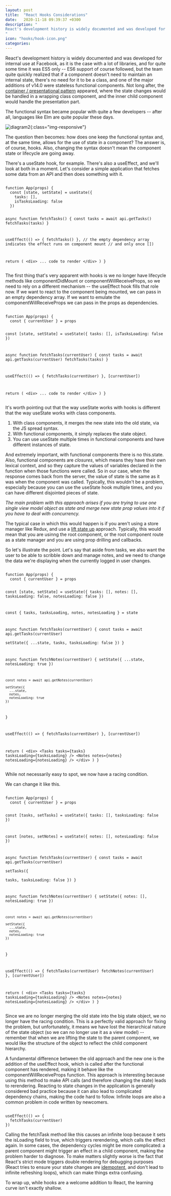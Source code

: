 ```yaml
---
layout: post
title:  "React Hooks Considerations"
date:   2020-11-18 09:39:37 +0300
description: "
React's development history is widely documented and was developed for internal use at Facebook, as it is the case with a lot of librarie, and for quite some time it was ES5 only - ES6 support of course followed, but the team quite quickly realized that if a component doesn't need to maintain an internal state, there's no need for it to be a class, and one of the major additions of v14.0 were stateless functional components. Not long after, the container / presentational pattern appeared, where the state changes would be handled in a wrapping class component, and the inner child component would handle the presentation part.
"
icon: "hooks/hook-icon.png"
categories:
---
```

React's development history is widely documented and was developed for internal use at Facebook, as it is the case with a lot of libraries, and for quite some time it was ES5 only -- ES6 support of course followed, but the team quite quickly realized that if a component doesn't need to maintain an internal state, there's no need for it to be a class, and one of the major additions of v14.0 were stateless functional components. Not long after, the [container / presentational pattern](https://medium.com/@dan_abramov/smart-and-dumb-components-7ca2f9a7c7d0) appeared, where the state changes would be handled in a wrapping class component, and the inner child component would handle the presentation part.

The functional syntax became popular with quite a few developers -- after all, languages like Elm are quite popular these days.

![diagram2](/images/hooks/hooks.jpg){:class="img-responsive"}

The question then becomes: how does one keep the functional syntax and, at the same time, allows for the use of state in a component? The answer is, of course, hooks. Also, changing the syntax doesn't mean the component state or lifecycle are going away. 

There's a <span class="code">useState</span> hook, for example. There's also a <span class="code">useEffect</span>, and we'll look at both in a moment. Let's consider a simple application that fetches some data from an API and then does something with it.

<div class="margin-bottom">
<pre><code class="language-js line-numbers">
function App(props) {
  const [state, setState] = useState({
    tasks: [],
    isTasksLoading: false
  })

  async function fetchTasks() {
    const tasks = await api.getTasks()
    fetchTasks(tasks)
  }
  
  useEffect(() => {
    fetchTasks()
  }, 
  // the empty dependency array indicates the effect runs on component mount 
  // and only once
  [])

  return (
    &#x3C;div&#x3E;
      ... code to render
    &#x3C;/div&#x3E;
  )
}
</code></pre>
</div>

The first thing that's very apparent with hooks is we no longer have lifecycle methods like  <span class="code">componentDidMount</span> or  <span class="code">componentWillReceiveProps</span>, so we need to rely on a different mechanism -- the  <span class="code">useEffect</span> hook fills that role now. If we want to react to the component being mounted, we can pass in an empty dependency array. If we want to emulate the <span class="code">componentWillReceiveProps</span> we can pass in the props as dependencies.

<div class="margin-bottom">
<pre><code class="language-js line-numbers">
function App(props) {
  const { currentUser } = props

  const [state, setState] = useState({
    tasks: [],
    isTasksLoading: false
  })  

  async function fetchTasks(currentUser) {
    const tasks = await api.getTasks(currentUser)
    fetchTasks(tasks)
  }
  
  useEffect(() => {
    fetchTasks(currentUser)
  }, 
  [currentUser])

  return (
    &#x3C;div&#x3E;
      ... code to render
    &#x3C;/div&#x3E;
  )
}
</code></pre>
</div>

It's worth pointing out that the way <span class="code">useState</span> works with hooks is different that the way <span class="code">useState</span> works with class components.

1. With class components, it merges the new state into the old state, via the JS spread syntax.
2. With functional components, it simply replaces the state object. 
3. You can use <span class="code">useState</span> multiple times in functional components and have different instances of state.

And extremely important, with functional components there is no <span class="code">this.state</span>. Also, functional components are *closures*, which means they have their own lexical context, and so they capture the values of variables declared in the function when those functions were called. So in our case, when the response comes back from the server, the value of <span class="code">state</span> is the same as it was when the component was called. Typically, this wouldn't be a problem, especially because you can use the <span class="code">useState</span> hook multiple times, and you can have different disjointed pieces of state.

*The main problem with this approach arises if you are trying to use one single view model object as state and merge new state prop values into it if you have to deal with concurrency.*

The typical case in which this would happen is if you aren't using a store manager like Redux, and use a [lift state up](https://reactjs.org/docs/lifting-state-up.html) approach. Typically, this would mean that you are usinng the root component, or the root component route as a state manager and you are using prop drilling and callbacks.

So let's illustrate the point. Let's say that aside from tasks, we also want the user to be able to scribble down and manage notes, and we need to change the data we're displaying when the currently logged in user changes.

<div class="margin-bottom">
<pre><code class="language-js line-numbers">
function App(props) {
  const { currentUser } = props

  const [state, setState] = useState({
    tasks: [],
    notes: [],
    tasksLoading: false,
    notesLoading: false
  })

  const { tasks, tasksLoading, notes, notesLoading } = state

  async function fetchTasks(currentUser) {
    const tasks = await api.getTasks(currentUser)    
    setState({
      ...state,
      tasks,
      tasksLoading: false
    })
  }

  async function fetchNotes(currentUser) {
    setState({
      ...state,
      notesLoading: true
    })

    const notes = await api.getNotes(currentUser)

    setState({
      ...state,
      notes,
      notesLoading: true
    })  
  }
  
  useEffect(() => {
    fetchTasks(currentUser)
  }, 
  [currentUser])

  return (
    &#x3C;div&#x3E;
      &#x3C;Tasks tasks={tasks} tasksLoading={tasksLoading} /&#x3E;
      &#x3C;Notes notes={notes} notesLoading={notesLoading} /&#x3E;
    &#x3C;/div&#x3E;
  )
}
</code></pre>
</div>

While not necessarily easy to spot, we now have a racing condition.

We can change it like this.

<div class="margin-bottom">
<pre><code class="language-js line-numbers">
function App(props) {
  const { currentUser } = props

  const [tasks, setTasks] = useState({
    tasks: [],
    tasksLoading: false
  })

  const [notes, setNotes] = useState({
    notes: [],
    notesLoading: false
  })

  async function fetchTasks(currentUser) {
    const tasks = await api.getTasks(currentUser)    
    setTasks({      
      tasks,
      tasksLoading: false
    })
  }

  async function fetchNotes(currentUser) {
    setState({
      notes: [],
      notesLoading: true
    })

    const notes = await api.getNotes(currentUser)

    setState({
      ...state,
      notes,
      notesLoading: true
    })  
  }
  
  useEffect(() => {
    fetchTasks(currentUser)
    fetchNotes(currentUser)
  }, 
  [currentUser])

  return (
    &#x3C;div&#x3E;
      &#x3C;Tasks tasks={tasks} tasksLoading={tasksLoading} /&#x3E;
      &#x3C;Notes notes={notes} notesLoading={notesLoading} /&#x3E;
    &#x3C;/div&#x3E;
  )
}
</code></pre>
</div>

Since we are no longer merging the old state into the big state object, we no longer have the racing condition. This is a perfectly valid approach for fixing the problem, but unfortunately, it means we have lost the hierarchical nature of the state object (so we can no longer use it as a view model) -- remember that when we are lifting the state to the parent component, we would like the structure of the object to reflect the child component hierarchy.

A fundamental difference between the old approach and the new one is the addition of the <span class="code">useEffect</span> hook, which is called after the functional component has rendered, making it behave like the <span class="code">componentWillReceiveProps</span> function. This approach is interesting because using this method to make API calls (and therefore changing the state) leads to rerendering. Reacting to state changes in the application is generally considered bad practice because it can also lead to complicated dependency chains, making the code hard to follow. Infinite loops are also a common problem in code written by newcomers.

<div class="margin-bottom">
<pre><code class="language-js line-numbers">
useEffect(() => {
  fetchTasks(currentUser)
})
</code></pre>
</div>

Calling the <span class="code">fetchTask</span> method like this causes an infinite loop because it sets the <span class="code">isLoading</span> field to <span class="code">true</span>, which triggers rerendering, which calls the effect again. In some cases, the dependency cycles might be more complicated: a parent component might trigger an effect in a child component, making the problem harder to diagnose. To make matters slightly worse is the fact that React's strict mode triggers double rendering for debugging purposes (React tries to ensure your state changes are [idempotent](https://stackoverflow.com/questions/1077412/what-is-an-idempotent-operation#:~:text=at%204%3A12-,12,as%20making%20a%20single%20request.), and don't lead to infinite refreshing loops), which can make things extra confusing. 

To wrap up, while hooks are a welcome addition to React, the learning curve isn't exactly shallow.
